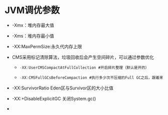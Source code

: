 # JVM调优参数

- -Xmx：堆内存最大值

- -Xms：堆内存最小值

- -XX:MaxPermSize:永久代内存上限

- CMS采用标记清除算法，垃圾回收后会产生空间碎片，可以通过参数优化

  - ```objectivec
    -XX:UserCMSCompactAtFullCollection #开启碎片整理（默认是开的）
    ```

  - ```objectivec
    -XX:CMSFullGCsBeforeCompaction #执行多少次不压缩的Full GC之后，跟着来一次压缩的Full GC
    ```

- -XX:SurvivorRatio    Eden区与Survivor区的大小比值
- -XX:+DisableExplicitGC    关闭System.gc()
- 